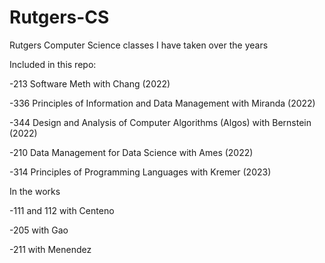# Rutgers-CS
Rutgers Computer Science classes I have taken over the years

Included in this repo:

-213 Software Meth with Chang (2022)

-336 Principles of Information and Data Management with Miranda (2022)

-344 Design and Analysis of Computer Algorithms (Algos) with Bernstein (2022)

-210 Data Management for Data Science with Ames (2022)

-314 Principles of Programming Languages with Kremer (2023)



In the works

-111 and 112 with Centeno

-205 with Gao

-211 with Menendez

